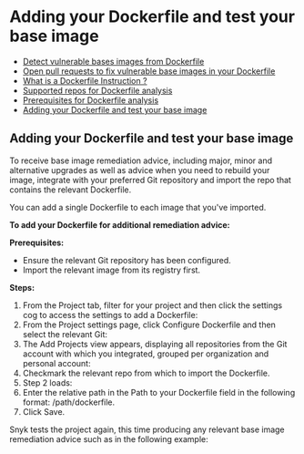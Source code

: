 # Adding your Dockerfile and test your base image

* [ Detect vulnerable bases images from Dockerfile](/hc/en-us/articles/360015358818-Detect-vulnerable-bases-images-from-Dockerfile)
* [ Open pull requests to fix vulnerable base images in your Dockerfile](/hc/en-us/articles/360018442698-Open-pull-requests-to-fix-vulnerable-base-images-in-your-Dockerfile)
* [ What is a Dockerfile Instruction ?](/hc/en-us/articles/360006726997-What-is-a-Dockerfile-Instruction-)
* [ Supported repos for Dockerfile analysis](/hc/en-us/articles/360003947157-Supported-repos-for-Dockerfile-analysis)
* [ Prerequisites for Dockerfile analysis](/hc/en-us/articles/360003916198-Prerequisites-for-Dockerfile-analysis)
* [ Adding your Dockerfile and test your base image](/hc/en-us/articles/360003916218-Adding-your-Dockerfile-and-test-your-base-image)

##  Adding your Dockerfile and test your base image

To receive base image remediation advice, including major, minor and alternative upgrades as well as advice when you need to rebuild your image, integrate with your preferred Git repository and import the repo that contains the relevant Dockerfile.

You can add a single Dockerfile to each image that you've imported.

**To add your Dockerfile for additional remediation advice:**

**Prerequisites:**

* Ensure the relevant Git repository has been configured.
* Import the relevant image from its registry first.

**Steps:**

1. From the Project tab, filter for your project and then click the settings cog to access the settings to add a Dockerfile:
2. From the Project settings page, click Configure Dockerfile and then select the relevant Git:
3. The Add Projects view appears, displaying all repositories from the Git account with which you integrated, grouped per organization and personal account:
4. Checkmark the relevant repo from which to import the Dockerfile.
5. Step 2 loads:
6. Enter the relative path in the Path to your Dockerfile field in the following format: /path/dockerfile.
7. Click Save.

Snyk tests the project again, this time producing any relevant base image remediation advice such as in the following example:

